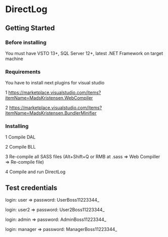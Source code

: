 # DirectLog

## Getting Started

### Before installing

You must have VSTO 13+, SQL Server 12+, latest .NET Framework on target machine

### Requirements

You have to install next plugins for visual studio

1 https://marketplace.visualstudio.com/items?itemName=MadsKristensen.WebCompiler

2 https://marketplace.visualstudio.com/items?itemName=MadsKristensen.BundlerMinifier

### Installing

1 Compile DAL

2 Compile BLL

3 Re-compile all SASS files (Alt+Shift+Q or RMB at .sass => Web Compiller => Re-compile file)

4 Compile and run DirectLog


## Test credentials

login: user => password: UserBoss11223344_

login: user2 => password: User2Boss11223344_

login: admin => password: AdminBoss11223344_

login: manager => password: ManagerBoss11223344_